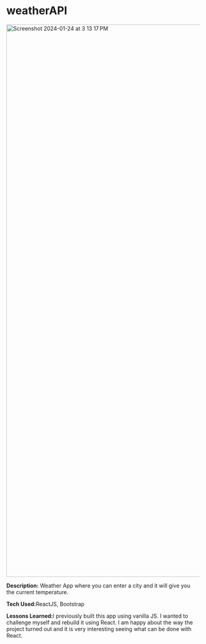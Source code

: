 # weatherAPI


<img width="1440" alt="Screenshot 2024-01-24 at 3 13 17 PM" src="https://github.com/briannawillis195/weatherAPI/assets/143905399/2c8c6d61-afe6-4ba2-ade1-0a88d6dbe091">

<b>Description:</b> Weather App where you can enter a city and it will give you the current temperature.

<b>Tech Used:</b>ReactJS, Bootstrap

<b>Lessons Learned:</b>I previously built this app using vanilla JS. I wanted to challenge myself and rebuild it using React. I am happy about the way the project turned out and it is very interesting seeing what can be done with React.
